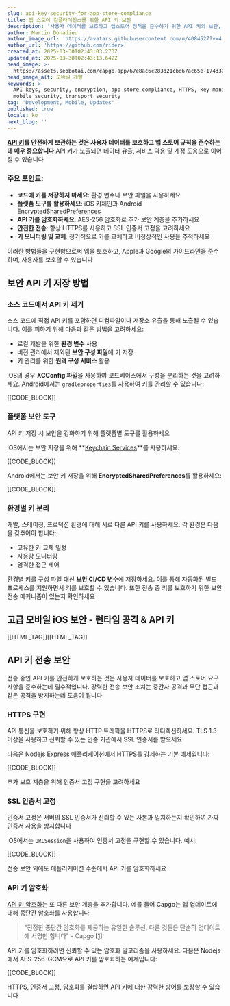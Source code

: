 ```yaml
---
slug: api-key-security-for-app-store-compliance
title: 앱 스토어 컴플라이언스를 위한 API 키 보안
description: '사용자 데이터를 보호하고 앱스토어 정책을 준수하기 위한 API 키의 보관, 전송, 관리를 포함한 핵심 보안 전략에 대해 알아보세요.'
author: Martin Donadieu
author_image_url: 'https://avatars.githubusercontent.com/u/4084527?v=4'
author_url: 'https://github.com/riderx'
created_at: 2025-03-30T02:43:03.273Z
updated_at: 2025-03-30T02:43:13.642Z
head_image: >-
  https://assets.seobotai.com/capgo.app/67e8ac6c283d21cbd67ac65e-1743302593642.jpg
head_image_alt: 모바일 개발
keywords: >-
  API keys, security, encryption, app store compliance, HTTPS, key management,
  mobile security, transport security
tag: 'Development, Mobile, Updates'
published: true
locale: ko
next_blog: ''
---
```


**[API 키](https://capgoapp/docs/webapp/api-keys/)를 안전하게 보관하는 것은 사용자 데이터를 보호하고 앱 스토어 규칙을 준수하는데 매우 중요합니다** API 키가 노출되면 데이터 유출, 서비스 악용 및 계정 도용으로 이어질 수 있습니다

### 주요 포인트:

-   **코드에 키를 저장하지 마세요**: 환경 변수나 보안 파일을 사용하세요
-   **플랫폼 도구를 활용하세요**: iOS 키체인과 Android [EncryptedSharedPreferences](https://developerandroidcom/reference/androidx/security/crypto/EncryptedSharedPreferences)
-   **API 키를 암호화하세요**: AES-256 암호화로 추가 보안 계층을 추가하세요
-   **안전한 전송**: 항상 HTTPS를 사용하고 SSL 인증서 고정을 고려하세요
-   **키 모니터링 및 교체**: 정기적으로 키를 교체하고 비정상적인 사용을 추적하세요

이러한 방법들을 구현함으로써 앱을 보호하고, Apple과 Google의 가이드라인을 준수하며, 사용자를 보호할 수 있습니다

## 보안 API 키 저장 방법

### 소스 코드에서 API 키 제거

소스 코드에 직접 API 키를 포함하면 디컴파일이나 저장소 유출을 통해 노출될 수 있습니다. 이를 피하기 위해 다음과 같은 방법을 고려하세요:

-   로컬 개발을 위한 **환경 변수** 사용
-   버전 관리에서 제외된 **보안 구성 파일**에 키 저장
-   키 관리를 위한 **원격 구성 서비스** 활용

iOS의 경우 **XCConfig 파일**을 사용하여 코드베이스에서 구성을 분리하는 것을 고려하세요. Android에서는 `gradleproperties`를 사용하여 키를 관리할 수 있습니다:

[[CODE_BLOCK]]

### 플랫폼 보안 도구

API 키 저장 시 보안을 강화하기 위해 플랫폼별 도구를 활용하세요

iOS에서는 보안 저장을 위해 **[Keychain Services](https://developerapplecom/documentation/security/keychain-services)**를 사용하세요:

[[CODE_BLOCK]]

Android에서는 보안 키 저장을 위해 **EncryptedSharedPreferences**를 활용하세요:

[[CODE_BLOCK]]

### 환경별 키 분리

개발, 스테이징, 프로덕션 환경에 대해 서로 다른 API 키를 사용하세요. 각 환경은 다음을 갖추어야 합니다:

-   고유한 키 교체 일정
-   사용량 모니터링
-   엄격한 접근 제어

환경별 키를 구성 파일 대신 **보안 CI/CD 변수**에 저장하세요. 이를 통해 자동화된 빌드 프로세스를 지원하면서 키를 보호할 수 있습니다. 또한 전송 중 키를 보호하기 위한 보안 전송 메커니즘이 있는지 확인하세요

## 고급 모바일 iOS 보안 - 런타임 공격 & API 키

[[HTML_TAG]][[HTML_TAG]]

## API 키 전송 보안

전송 중인 API 키를 안전하게 보호하는 것은 사용자 데이터를 보호하고 앱 스토어 요구사항을 준수하는데 필수적입니다. 강력한 전송 보안 조치는 중간자 공격과 무단 접근과 같은 공격을 방지하는데 도움이 됩니다

### HTTPS 구현

API 통신을 보호하기 위해 항상 HTTP 트래픽을 HTTPS로 리디렉션하세요. TLS 1.3 이상을 사용하고 신뢰할 수 있는 인증 기관에서 SSL 인증서를 받으세요

다음은 Nodejs [Express](https://expressjscom/) 애플리케이션에서 HTTPS를 강제하는 기본 예제입니다:

[[CODE_BLOCK]]

추가 보호 계층을 위해 인증서 고정 구현을 고려하세요

### SSL 인증서 고정

인증서 고정은 서버의 SSL 인증서가 신뢰할 수 있는 사본과 일치하는지 확인하여 가짜 인증서 사용을 방지합니다

iOS에서는 `URLSession`을 사용하여 인증서 고정을 구현할 수 있습니다. 예시:

[[CODE_BLOCK]]

전송 보안 외에도 애플리케이션 수준에서 API 키를 암호화하세요

### API 키 암호화

[API 키 암호화](https://capgoapp/docs/webapp/api-keys/)는 또 다른 보안 계층을 추가합니다. 예를 들어 Capgo는 앱 업데이트에 대해 종단간 암호화를 사용합니다

> "진정한 종단간 암호화를 제공하는 유일한 솔루션, 다른 것들은 단순히 업데이트에 서명만 합니다" - Capgo [\[1\]](https://capgoapp/)

API 키를 암호화하려면 신뢰할 수 있는 암호화 알고리즘을 사용하세요. 다음은 Nodejs에서 AES-256-GCM으로 API 키를 암호화하는 예제입니다:

[[CODE_BLOCK]]

HTTPS, 인증서 고정, 암호화를 결합하면 API 키에 대한 강력한 방어를 보장할 수 있습니다